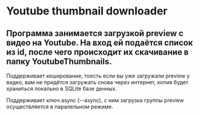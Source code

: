 # Youtube thumbnail downloader
Программа занимается загрузкой preview c видео на Youtube.
На вход ей подаётся список из id, после чего происходит их скачивание в папку YoutubeThumbnails.
---

Поддерживает кеширование, тоесть если вы уже загружали preview у видео, вам не придётся загружать снова через интернет, копия будет храниться локально в SQLite базе денных.

Поддерживает ключ async (--async), с ним загрузка группы preview осуществляется в паралельном режиме.

